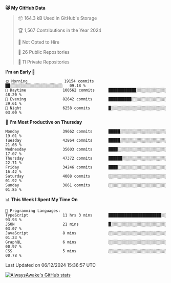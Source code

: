 <!--START_SECTION:waka-->
**🐱 My GitHub Data** 

> 📦 164.3 kB Used in GitHub's Storage 
 > 
> 🏆 1,567 Contributions in the Year 2024
 > 
> 🚫 Not Opted to Hire
 > 
> 📜 26 Public Repositories 
 > 
> 🔑 11 Private Repositories 
 > 
**I'm an Early 🐤** 

```text
🌞 Morning                19154 commits       ██░░░░░░░░░░░░░░░░░░░░░░░   09.18 % 
🌆 Daytime                100562 commits      ████████████░░░░░░░░░░░░░   48.20 % 
🌃 Evening                82642 commits       ██████████░░░░░░░░░░░░░░░   39.61 % 
🌙 Night                  6258 commits        █░░░░░░░░░░░░░░░░░░░░░░░░   03.00 % 
```
📅 **I'm Most Productive on Thursday** 

```text
Monday                   39662 commits       █████░░░░░░░░░░░░░░░░░░░░   19.01 % 
Tuesday                  43864 commits       █████░░░░░░░░░░░░░░░░░░░░   21.03 % 
Wednesday                35603 commits       ████░░░░░░░░░░░░░░░░░░░░░   17.07 % 
Thursday                 47372 commits       ██████░░░░░░░░░░░░░░░░░░░   22.71 % 
Friday                   34246 commits       ████░░░░░░░░░░░░░░░░░░░░░   16.42 % 
Saturday                 4008 commits        ░░░░░░░░░░░░░░░░░░░░░░░░░   01.92 % 
Sunday                   3861 commits        ░░░░░░░░░░░░░░░░░░░░░░░░░   01.85 % 
```


📊 **This Week I Spent My Time On** 

```text
💬 Programming Languages: 
TypeScript               11 hrs 3 mins       ███████████████████████░░   93.93 % 
JSON                     21 mins             █░░░░░░░░░░░░░░░░░░░░░░░░   03.07 % 
JavaScript               8 mins              ░░░░░░░░░░░░░░░░░░░░░░░░░   01.23 % 
GraphQL                  6 mins              ░░░░░░░░░░░░░░░░░░░░░░░░░   00.97 % 
CSS                      5 mins              ░░░░░░░░░░░░░░░░░░░░░░░░░   00.78 % 
```


 Last Updated on 06/12/2024 15:36:57 UTC
<!--END_SECTION:waka-->

[![AlwaysAwake's GitHub stats](https://github-readme-stats.vercel.app/api?username=AlwaysAwake&show_icons=true&theme=github_dark&count_private=true)](https://github.com/AlwaysAwake/AlwaysAwake)
